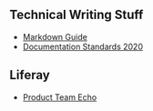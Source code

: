 ## Technical Writing Stuff
* [Markdown Guide](https://www.markdownguide.org/basic-syntax)
* [Documentation Standards 2020](https://docs.google.com/document/d/1RxAwUhr4-JKpIEp1nriOL4GRctwCH3GQ7Ng998s4EHU/edit)

## Liferay
* [Product Team Echo](https://liferay.atlassian.net/wiki/spaces/ENGECHO/overview)